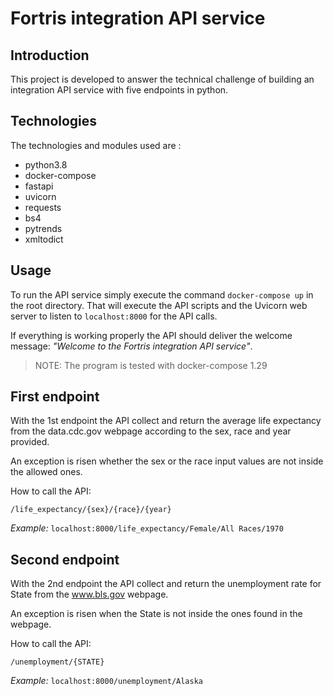 # Fortris integration API service

## Introduction
This project is developed to answer the technical challenge of building an integration API service with five endpoints in python. 

## Technologies
The technologies and modules used are :
* python3.8
* docker-compose
* fastapi
* uvicorn
* requests
* bs4
* pytrends
* xmltodict

 ## Usage
To run the API service simply execute the command `docker-compose up` in the root directory. That will execute the API scripts and the Uvicorn web server to listen to `localhost:8000` for the API calls. 

If everything is working properly the API should deliver the welcome message: *"Welcome to the Fortris integration API service"*.

> NOTE: The program is tested with docker-compose 1.29

## First endpoint
With the 1st endpoint the API collect and return the average life expectancy from the data.cdc.gov webpage according to the sex, race and year provided.

An exception is risen whether the sex or the race input values are not inside the allowed ones.

How to call the API:

`/life_expectancy/{sex}/{race}/{year}`

*Example:* `localhost:8000/life_expectancy/Female/All Races/1970`

## Second endpoint
With the 2nd endpoint the API collect and return the unemployment rate for State from the www.bls.gov webpage.

An exception is risen when the State is not inside the ones found in the webpage.

How to call the API:

`/unemployment/{STATE}`

*Example:* `localhost:8000/unemployment/Alaska` 
